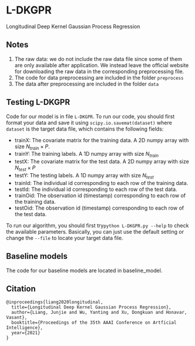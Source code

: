 # L-DKGPR
 Longitudinal Deep Kernel Gaussian Process Regression



## Notes

1. The raw data: we do not include the raw data file since some of them are only available after application. We instead leave the official website for downloading the raw data in the corresponding preprocessing file.
2. The code for data preprocessing are included in the folder `preprocess`
3. The data after preprocessing are included in the folder `data`



## Testing L-DKGPR

Code for our model is in file `L-DKGPR`. To run our code, you should first format your data and save it using `scipy.io.savemat(dataset)` where `dataset` is the target data file, which contains the following fields:

* trainX: The covariate matrix for the training data. A 2D numpy array with size $N_{train}\times P$. 
* trainY: The training labels. A 1D numpy array with size $N_{train}$
* testX: The covariate matrix for the test data. A 2D numpy array with size $N_{test}\times P$
* testY: The testing labels. A 1D numpy array with size $N_{test}$
* trainId: The individual id corresponding to each row of the training data.
* testId: The individual id corresponding to each row of the test data.
* trainOid: The observation id (timestamp) corresponding to each row of the training data.
* testOid: The observation id (timestamp) corresponding to each row of the test data.

To run our algorithm, you should first try`python L-DKGPR.py --help` to check the available parameters. Basically, you can just use the default setting or change the `--file` to locate your target data file.



## Baseline models

The code for our baseline models are located in baseline_model. 



## Citation

```
@inproceedings{liang2020longitudinal,
  title={Longitudinal Deep Kernel Gaussian Process Regression},
  author={Liang, Junjie and Wu, Yanting and Xu, Dongkuan and Honavar, Vasant},
  booktitle={Proceedings of the 35th AAAI Conference on Artficial Intelligence},
  year={2021}
}
```

